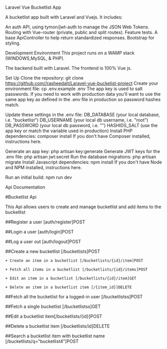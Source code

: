 
Laravel Vue Bucketlist App

A bucketlist app built with Laravel and Vuejs. It includes:

An auth API, using tymon/jwt-auth to manage the JSON Web Tokens.
Routing with Vue-router (private, public and split routes).
Feature tests.
A base ApiController to help return standardized responses.
Bootstrap for styling.


Development Environment
This project runs on a WAMP stack (WINDOWS,MySQL, & PHP).

The backend built with Laravel. The frontend is 100% Vue js.


Set Up
Clone the repository:
git clone https://github.com//rasheedalt/Laravel-vue-buckelist-project
Create your environment file:
cp .env.example .env
The app key is used to salt passwords. If you need to work with production data you'll want to use the same app key as defined in the .env file in production so password hashes match.

Update these settings in the .env file:
DB_DATABASE (your local database, i.e. "bucketlist")
DB_USERNAME (your local db username, i.e. "root")
DB_PASSWORD (your local db password, i.e. "")
HASHIDS_SALT (use the app key or match the variable used in production)
Install PHP dependencies:
composer install
If you don't have Composer installed, instructions here.

Generate an app key:
php artisan key:generate
Generate JWT keys for the .env file:
php artisan jwt:secret
Run the database migrations:
php artisan migrate
Install Javascript dependencies:
npm install
If you don't have Node and NPM installed, instructions here.

Run an initial build:
npm run dev



Api Documentation


#Bucketlist Api

This Api allows users to create and manage bucketlist and add items to the bucketlist

##Register a user [auth/register]POST

##Login a user [auth/login]POST

##Log a user out [auth/logout]POST

##Create a new bucketlist [/bucketlists]POST

	+ Create an item in a bucketlist [/bucketlists/{id}/item]POST
    
	+ Fetch all items in a bucketlist [/bucketlists/{id}/items]POST
    
	+ Edit an item in a bucketlist [/bucketlists/{id}/item]GET
    
	+ Delete an item in a bucketlist item [/{item_id}]DELETE
    
##Fetch all the bucketlist for a logged-in user [/bucketlistss]POST


##Fetch a single bucketlist [/bucketlistss]GET

##Edit a bucketlist item[/bucketlists/{id}]POST

##Delete a bucketlist item [/bucketlists/id]DELETE

##Search a bucketlist item with bucketlist name [/bucketlists/q="bucketlist4"]POST

